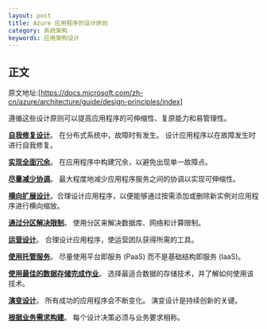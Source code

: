 ```yaml
---
layout: post
title: Azure 应用程序的设计原则
category: 系统架构
keywords: 应用架构设计
---
```


## 正文
原文地址:[https://docs.microsoft.com/zh-cn/azure/architecture/guide/design-principles/index]

遵循这些设计原则可以提高应用程序的可伸缩性、复原能力和易管理性。

**[自我修复设计](https://docs.microsoft.com/zh-cn/azure/architecture/guide/design-principles/self-healing)**。 在分布式系统中，故障时有发生。 设计应用程序以在故障发生时进行自我修复。

**[实现全面冗余](https://docs.microsoft.com/zh-cn/azure/architecture/guide/design-principles/redundancy)**。 在应用程序中构建冗余，以避免出现单一故障点。

**[尽量减少协调](https://docs.microsoft.com/zh-cn/azure/architecture/guide/design-principles/minimize-coordination)**。 最大程度地减少应用程序服务之间的协调以实现可伸缩性。

**[横向扩展设计](https://docs.microsoft.com/zh-cn/azure/architecture/guide/design-principles/scale-out)**。合理设计应用程序，以便能够通过按需添加或删除新实例对应用程序进行横向缩放。

**[通过分区解决限制](https://docs.microsoft.com/zh-cn/azure/architecture/guide/design-principles/partition)**。 使用分区来解决数据库、网络和计算限制。

**[运营设计](https://docs.microsoft.com/zh-cn/azure/architecture/guide/design-principles/design-for-operations)**。 合理设计应用程序，使运营团队获得所需的工具。

**[使用托管服务](https://docs.microsoft.com/zh-cn/azure/architecture/guide/design-principles/managed-services)**。 尽量使用平台即服务 (PaaS) 而不是基础结构即服务 (IaaS)。

**[使用最佳的数据存储完成作业](https://docs.microsoft.com/zh-cn/azure/architecture/guide/design-principles/use-the-best-data-store)**。 选择最适合数据的存储技术，并了解如何使用该技术。

**[演变设计](https://docs.microsoft.com/zh-cn/azure/architecture/guide/design-principles/design-for-evolution)**。 所有成功的应用程序会不断变化。 演变设计是持续创新的关键。

**[根据业务需求构建](https://docs.microsoft.com/zh-cn/azure/architecture/guide/design-principles/build-for-business)**。 每个设计决策必须与业务要求相称。